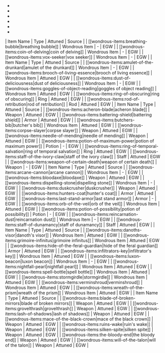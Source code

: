 * 
* 
* 
* 
* 
* 
| Item Name | Type | Attuned | Source |
| [[wondrous-items:breathing-bubble|breathing bubble]] | Wondrous Item | - | EGW |
| [[wondrous-items:coin-of-delving|coin of delving]] | Wondrous Item | - | EGW |
| [[wondrous-items:vox-seeker|vox seeker]] | Wondrous Item | - | EGW |
| Item Name | Type | Attuned | Source |
| [[wondrous-items:amulet-of-the-drunkard|amulet of the drunkard]] | Wondrous Item | - | EGW |
| [[wondrous-items:brooch-of-living-essence|brooch of living essence]] | Wondrous Item | Attuned | EGW |
| [[wondrous-items:dust-of-deliciousness|dust of deliciousness]] | Wondrous Item | - | EGW |
| [[wondrous-items:goggles-of-object-reading|goggles of object reading]] | Wondrous Item | Attuned | EGW |
| [[wondrous-items:ring-of-obscuring|ring of obscuring]] | Ring | Attuned | EGW |
| [[wondrous-items:rod-of-retribution|rod of retribution]] | Rod | Attuned | EGW |
| Item Name | Type | Attuned | Source |
| [[wondrous-items:acheron-blade|acheron blade]] | Weapon | Attuned | EGW |
| [[wondrous-items:battering-shield|battering shield]] | Armor | Attuned | EGW |
| [[wondrous-items:butchers-bib|butcher's bib]] | Wondrous Item | Attuned | EGW |
| [[wondrous-items:corpse-slayer|corpse slayer]] | Weapon | Attuned | EGW |
| [[wondrous-items:needle-of-mending|needle of mending]] | Weapon | Attuned | EGW |
| [[wondrous-items:potion-of-maximum-power|potion of maximum power]] | Potion | - | EGW |
| [[wondrous-items:ring-of-temporal-salvation|ring of temporal salvation]] | Ring | Attuned | EGW |
| [[wondrous-items:staff-of-the-ivory-claw|staff of the ivory claw]] | Staff | Attuned | EGW |
| [[wondrous-items:weapon-of-certain-death|weapon of certain death]] | Weapon | - | EGW |
| Item Name | Type | Attuned | Source |
| [[wondrous-items:arcane-cannon|arcane cannon]] | Wondrous Item | - | EGW |
| [[wondrous-items:bloodaxe|bloodaxe]] | Weapon | Attuned | EGW |
| [[wondrous-items:dispelling-stone|dispelling stone]] | Wondrous Item | - | EGW |
| [[wondrous-items:duskcrusher|duskcrusher]] | Weapon | Attuned | EGW |
| [[wondrous-items:hunters-coat|hunter's coat]] | Armor | Attuned | EGW |
| [[wondrous-items:last-stand-armor|last stand armor]] | Armor | - | EGW |
| [[wondrous-items:orb-of-the-veil|orb of the veil]] | Wondrous Item | Attuned | EGW |
| [[wondrous-items:potion-of-possibility|potion of possibility]] | Potion | - | EGW |
| [[wondrous-items:reincarnation-dust|reincarnation dust]] | Wondrous Item | - | EGW |
| [[wondrous-items:staff-of-dunamancy|staff of dunamancy]] | Staff | Attuned | EGW |
| Item Name | Type | Attuned | Source |
| [[wondrous-items:danoths-visor|danoth's visor]] | Wondrous Item | Attuned | EGW |
| [[wondrous-items:grimoire-infinitus|grimoire infinitus]] | Wondrous Item | Attuned | EGW |
| [[wondrous-items:hide-of-the-feral-guardian|hide of the feral guardian]] | Armor | Attuned | EGW |
| [[wondrous-items:infiltrators-key|infiltrator's key]] | Wondrous Item | Attuned | EGW |
| [[wondrous-items:luxon-beacon|luxon beacon]] | Wondrous Item | - | EGW |
| [[wondrous-items:nightfall-pearl|nightfall pearl]] | Wondrous Item | Attuned | EGW |
| [[wondrous-items:spell-bottle|spell bottle]] | Wondrous Item | Attuned | EGW |
| [[wondrous-items:stormgirdle|stormgirdle]] | Wondrous Item | Attuned | EGW |
| [[wondrous-items:verminshroud|verminshroud]] | Wondrous Item | Attuned | EGW |
| [[wondrous-items:wreath-of-the-prism|wreath of the prism]] | Wondrous Item | Attuned | EGW |
| Item Name | Type | Attuned | Source |
| [[wondrous-items:blade-of-broken-mirrors|blade of broken mirrors]] | Weapon | Attuned | EGW |
| [[wondrous-items:grovelthrash|grovelthrash]] | Weapon | Attuned | EGW |
| [[wondrous-items:lash-of-shadows|lash of shadows]] | Weapon | Attuned | EGW |
| [[wondrous-items:mace-of-the-black-crown|mace of the black crown]] | Weapon | Attuned | EGW |
| [[wondrous-items:ruins-wake|ruin's wake]] | Weapon | Attuned | EGW |
| [[wondrous-items:silken-spite|silken spite]] | Weapon | Attuned | EGW |
| [[wondrous-items:the-bloody-end|the bloody end]] | Weapon | Attuned | EGW |
| [[wondrous-items:will-of-the-talon|will of the talon]] | Weapon | Attuned | EGW |